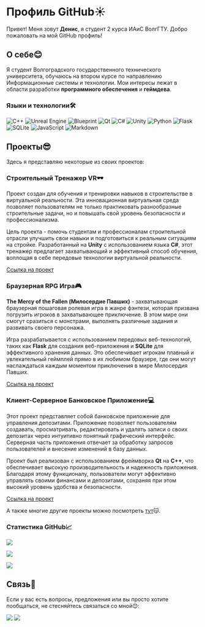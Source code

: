 # Профиль GitHub☀️

Привет! Меня зовут **Денис**, я студент 2 курса ИАиС ВолгГТУ. Добро пожаловать на мой GitHub профиль!

## О себе😊

Я студент Волгоградского государственного технического университета, обучаюсь на втором курсе по направлению Информационные системы и технологии. Мои интересы лежат в области разработки **программного обеспечения** и **геймдева**.

### Языки и технологии🛠️
![C++](https://img.shields.io/badge/c++-%2300599C.svg?style=for-the-badge&logo=c%2B%2B&logoColor=white)
![Unreal Engine](https://img.shields.io/badge/unrealengine-%23313131.svg?style=for-the-badge&logo=unrealengine&logoColor=white)
![Blueprint](https://img.shields.io/badge/Blueprint-137CBD?logo=blueprint&logoColor=fff&style=for-the-badge)
![Qt](https://img.shields.io/badge/Qt-%23217346.svg?style=for-the-badge&logo=Qt&logoColor=white)
![C#](https://img.shields.io/badge/c%23-%23239120.svg?style=for-the-badge&logo=csharp&logoColor=white)
![Unity](https://img.shields.io/badge/unity-%23000000.svg?style=for-the-badge&logo=unity&logoColor=white)
![Python](https://img.shields.io/badge/python-3670A0?style=for-the-badge&logo=python&logoColor=ffdd54)
![Flask](https://img.shields.io/badge/flask-%23000.svg?style=for-the-badge&logo=flask&logoColor=white)
![SQLite](https://img.shields.io/badge/sqlite-%2307405e.svg?style=for-the-badge&logo=sqlite&logoColor=white)
![JavaScript](https://img.shields.io/badge/javascript-%23323330.svg?style=for-the-badge&logo=javascript&logoColor=%23F7DF1E)
![Markdown](https://img.shields.io/badge/markdown-%23000000.svg?style=for-the-badge&logo=markdown&logoColor=white)

## Проекты😎

Здесь я представляю некоторые из своих проектов:

### Строительный Тренажер VR🕶️

Проект создан для обучения и тренировки навыков в строительстве в виртуальной реальности. Эта инновационная виртуальная среда позволяет пользователям не только практиковать разнообразные строительные задачи, но и повышать свой уровень безопасности и профессионализма.

Цель проекта - помочь студентам и профессионалам строительной отрасли улучшить свои навыки и подготовиться к реальным ситуациям на стройке. Разработанный на **Unity** с использованием языка **C#**, этот тренажер предлагает захватывающий и эффективный способ обучения, воплощая в себе передовые технологии виртуальной реальности.

[Ссылка на проект](https://github.com/Ryize/Volma)

### Браузерная RPG Игра🎮

**The Mercy of the Fallen (Милосердие Павших)** - захватывающая браузерная пошаговая ролевая игра в жанре фэнтези, которая призвана погрузить игроков в захватывающее приключение. В этом мире они смогут сразиться с монстрами, выполнять различные задания и развивать своего персонажа.

Игра разрабатывается с использованием передовых веб-технологий, таких как **Flask** для создания веб-приложения и **SQLite** для эффективного хранения данных. Это обеспечивает игрокам плавный и увлекательный геймплей прямо в их любимом браузере, где они могут наслаждаться каждым моментом приключения в мире Милосердия Павших.

[Ссылка на проект](https://github.com/MrFireDeN/GameRPG)

### Клиент-Серверное Банковское Приложение💻

Этот проект представляет собой банковское приложение для управления депозитами. Приложение позволяет пользователям создавать, просматривать, редактировать и удалять записи о своих депозитах через интуитивно понятный графический интерфейс. Серверная часть приложения отвечает за обработку запросов пользователей и внесение изменений в базу данных. 

Проект был реализован с использованием фреймворка **Qt** на **C++**, что обеспечивает высокую производительность и надежность приложения. Благодаря этому функционалу, пользователи могут эффективно управлять своими финансами и депозитами, сохраняя при этом высокий уровень удобства и безопасности.

[Ссылка на проект](https://github.com/MrFireDeN/Bank-Depositors)

А также многие другие проекты можно посмотреть [тут](https://github.com/MrFireDeN?tab=repositories)😽.

### Статистика GitHub📈
[![](https://github-profile-summary-cards.vercel.app/api/cards/productive-time?username=MrFireDeN&theme=dracula)](https://github.com/MrFireDeN)

[![](https://github-readme-stats.vercel.app/api/top-langs?username=MrFireDeN&hide=jupyter%20notebook,qmake,css,html&theme=dracula&show_icons=true)](https://github.com/MrFireDeN)

[![](https://komarev.com/ghpvc/?username=MrFireDeN&color=dc143c)](https://github.com/MrFireDeN)
 
## Связь👀

Если у вас есть вопросы, предложения или вы просто хотите пообщаться, не стесняйтесь связаться со мной😊:

[![](https://img.shields.io/badge/вконтакте-%232E87FB.svg?&style=for-the-badge&logo=vk&logoColor=white)](https://vk.com/mr.fireden)
[![](https://img.shields.io/badge/Telegram-2CA5E0?style=for-the-badge&logo=telegram&logoColor=white)](https://t.me/mrfireden)
